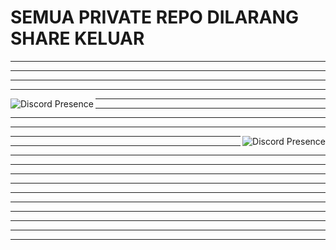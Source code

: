 # SEMUA PRIVATE REPO DILARANG SHARE KELUAR

---

---

---

---

<img src="https://lanyard.cnrad.dev/api/873803230042263563?idleMessage=:Building%20something...&bg=51177a" alt="Discord Presence" align="left">

---

---

---

---

<img src="https://lanyard.cnrad.dev/api/462592550402916352?idleMessage=:Building%20something...&bg=8c193e" alt="Discord Presence" align="right">

---

---

---

---

---

---

---

---
<!--
<img src="https://lanyard.cnrad.dev/api/949204360515158046?idleMessage=:Building%20something...&bg=55f2fa" alt="Discord Presence" align="left">
<img src="https://lanyard.cnrad.dev/api/684781911394353178?idleMessage=:Building%20something...&bg=bd401a" alt="Discord Presence" align="right">
-->

---

---

---

---

